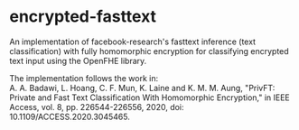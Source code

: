 # encrypted-fasttext

An implementation of facebook-research's fasttext inference (text classification) with fully homomorphic encryption for classifying encrypted text input using the OpenFHE library.

The implementation follows the work in:  
A. A. Badawi, L. Hoang, C. F. Mun, K. Laine and K. M. M. Aung, "PrivFT: Private and Fast Text Classification With Homomorphic Encryption," in IEEE Access, vol. 8, pp. 226544-226556, 2020, doi: 10.1109/ACCESS.2020.3045465.
